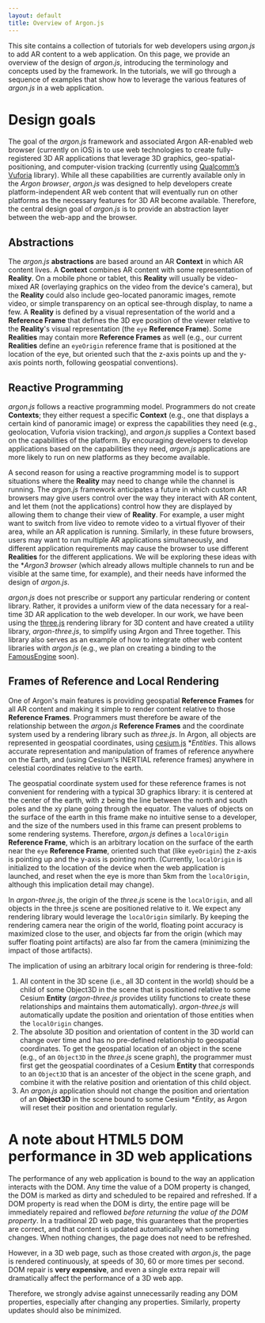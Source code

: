 ```yaml
---
layout: default
title: Overview of Argon.js
---
```


This site contains a collection of tutorials for web developers using *argon.js* to add AR content to a web application.  On this page, we provide an overview of the design of *argon.js*, introducing the terminology and concepts used by the framework.   In the tutorials, we will go through a sequence of examples that show how to leverage the various features of *argon.js* in a web application. 

# Design goals

The goal of the *argon.js* framework and associated Argon AR-enabled web browser (currently on iOS) is to use web technologies to create fully-registered 3D AR applications that leverage 3D graphics, geo-spatial-positioning, and computer-vision tracking (currently using [Qualcomm’s Vuforia](https://www.qualcomm.com/products/vuforia) library). While all these capabilities are currently available only in the *Argon browser*, *argon.js* was designed to help developers create platform-independent AR  web content that will eventually run on other platforms as the necessary features for 3D AR become available. Therefore, the central design goal of *argon.js* is to provide an abstraction layer between the web-app and the browser.  

## Abstractions
The *argon.js* **abstractions** are based around an AR **Context** in which AR content lives.  A **Context** combines AR content with some representation of **Reality**.  On a mobile phone or tablet, this **Reality** will usually be video-mixed AR (overlaying graphics on the video from the device's camera), but the **Reality** could also include geo-located panoramic images, remote video, or simple transparency on an optical see-through display, to name a few.  A **Reality** is defined by a visual representation of the world and a **Reference Frame** that defines the 3D eye position of the viewer relative to the **Reality**'s visual representation (the ```eye``` **Reference Frame**). Some **Realities** may contain more **Reference Frames** as well (e.g., our current **Realities** define an ```eyeOrigin``` reference frame that is positioned at the location of the eye, but oriented such that the z-axis points up and the y-axis points north, following geospatial conventions).

## Reactive Programming
*argon.js* follows a reactive programming model.  Programmers do not create **Contexts**; they either request a specific **Context** (e.g., one that displays a certain kind of panoramic image) or express the capabilities they need (e.g., geolocation, Vuforia  vision tracking), and *argon.js* supplies a Context based on the capabilities of the platform.  By encouraging developers to develop applications based on the capabilities they need, *argon.js* applications are more likely to run on new platforms as they become available.

A second reason for using a reactive programming model is to support situations where the **Reality** may need to change while the channel is running.  The *argon.js* framework anticipates a future in which custom AR browsers may give users control over the way they interact with AR content, and let them (not the applications) control how they are displayed by allowing them to change their view of **Reality**. For example, a user might want to switch from live video to remote video to a virtual flyover of their area, while an AR application is running.  Similarly, in these future browsers, users may want to run multiple AR applications simultaneously, and different application requirements may cause the browser to use different **Realities** for the different applications.  We will be exploring these ideas with the **Argon3 browser* (which already allows multiple channels to run and be visible at the same time, for example), and their needs have informed the design of *argon.js*.
    
*argon.js* does not prescribe or support any particular rendering or content library.  Rather, it provides a uniform view of the data necessary for a real-time 3D AR application to the web developer.  In our work, we have been using the [three.js](http://threejs.org) rendering library for 3D content and have created a utility library, *argon-three.js*, to simplify using Argon and Three together. This library also serves as an example of how to integrate other web content libraries with *argon.js* (e.g., we plan on creating a binding to the [FamousEngine](http://famous.org) soon).

## Frames of Reference and Local Rendering

One of Argon's main features is providing geospatial **Reference Frames** for all AR content and making it simple to render content relative to those **Reference Frames**.  Programmers must therefore be aware of the relationship between the *argon.js* **Reference Frames** and the coordinate system used by a rendering library such as *three.js*.  In Argon, all objects are represented in geospatial coordinates, using [cesium.js](http://cesiumjs.org) **Entities*.  This allows accurate representation and manipulation of frames of reference anywhere on the Earth, and (using Cesium's INERTIAL reference frames) anywhere in celestial coordinates relative to the earth.

The geospatial coordinate system used for these reference frames is not convenient for rendering with a typical 3D graphics library: it is centered at the center of the earth, with z being the line between the north and south poles and the xy plane going through the equator.   The values of objects on the surface of the earth in this frame make no intuitive sense to a developer, and the size of the numbers used in this frame can present problems to some rendering systems. Therefore, *argon.js* defines a ```localOrigin``` **Reference Frame**, which is an arbitrary location on the surface of the earth near the ```eye``` **Reference Frame**, oriented such that (like ```eyeOrigin```) the z-axis is pointing up and the y-axis is pointing north. (Currently, ```localOrigin``` is initialized to the location of the device when the web application is launched, and reset when the eye is more than 5km from the ```localOrigin```, although this implication detail may change). 

In *argon-three.js*, the origin of the *three.js* scene is the ```localOrigin```, and all objects in the three.js scene are positioned relative to it.  We expect any rendering library would leverage the ```localOrigin``` similarly.  By keeping the rendering camera near the origin of the world, floating point accuracy is maximized close to the user, and objects far from the origin (which may suffer floating point artifacts) are also far from the camera (minimizing the impact of those artifacts).

The implication of using an arbitrary local origin for rendering is three-fold:

1. All content in the 3D scene (i.e., all 3D content in the world) should be a child of some Object3D in the scene   that is positioned relative to some Cesium **Entity** (*argon-three.js* provides utility functions to create these relationships and maintains them automatically).  *argon-three.js* will automatically update the position and orientation of those entities when the ```localOrigin``` changes.  
1. The absolute 3D position and orientation of content in the 3D world can change over time and has no pre-defined relationship to geospatial coordinates.  To get the geospatial location of an object in the scene (e.g., of an ```Object3D``` in the *three.js* scene graph), the programmer must first get the geospatial coordinates of a Cesium **Entity** that corresponds to an ```Object3D``` that is an ancester of the object in the scene graph, and combine it with the relative position and orientation of this child object.  
3. An *argon.js* application should not change the position and orientation of an **Object3D** in the scene bound to some Cesium **Entity*, as Argon will reset their position and orientation regularly.

# A note about HTML5 DOM performance in 3D web applications

The performance of any web application is bound to the way an application interacts with the DOM. Any time the value of a DOM property is changed, the DOM is marked as dirty and scheduled to be repaired and refreshed.  If a DOM property is read when the DOM is dirty, the entire page will be immediately repaired and reflowed *before returning the value of the DOM property*. In a traditional 2D web page, this  guarantees that the properties are correct, and that content is updated automatically when something changes. When nothing changes, the page does not need to be refreshed.

However, in a 3D web page, such as those created with *argon.js*, the page is rendered continuously, at speeds of 30, 60 or more times per second.  DOM repair is **very expensive**, and even a single extra repair will dramatically affect the performance of a 3D web app.

Therefore, we strongly advise against unnecessarily reading any DOM properties, especially after changing any properties.  Similarly, property updates should also be minimized.  